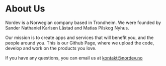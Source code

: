 # About Us
Nordev is a Norwegian company based in Trondheim.
We were founded by Sander Nathaniel Karlsen Låstad and Matias Pilskog Nyhus.

Our mission is to create apps and services that will benefit you, and the people around you.
This is our Github Page, where we upload the code, develop and work on the products you love.

If you have any questions, you can email us at kontakt@nordev.no
